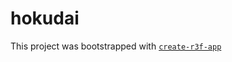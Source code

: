 # hokudai

This project was bootstrapped with [`create-r3f-app`](https://github.com/utsuboco/create-r3f-app)